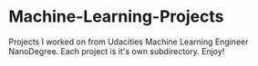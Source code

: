 ﻿# Machine-Learning-Projects
Projects I worked on from Udacities Machine Learning Engineer NanoDegree.
Each project is it's own subdirectory.
Enjoy!
